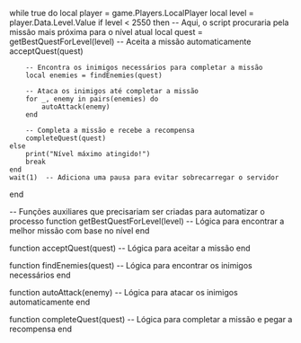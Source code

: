 while true do
    local player = game.Players.LocalPlayer
    local level = player.Data.Level.Value
    if level < 2550 then
        -- Aqui, o script procuraria pela missão mais próxima para o nível atual
        local quest = getBestQuestForLevel(level)
        -- Aceita a missão automaticamente
        acceptQuest(quest)
        
        -- Encontra os inimigos necessários para completar a missão
        local enemies = findEnemies(quest)
        
        -- Ataca os inimigos até completar a missão
        for _, enemy in pairs(enemies) do
            autoAttack(enemy)
        end
        
        -- Completa a missão e recebe a recompensa
        completeQuest(quest)
    else
        print("Nível máximo atingido!")
        break
    end
    wait(1)  -- Adiciona uma pausa para evitar sobrecarregar o servidor
end

-- Funções auxiliares que precisariam ser criadas para automatizar o processo
function getBestQuestForLevel(level)
    -- Lógica para encontrar a melhor missão com base no nível
end

function acceptQuest(quest)
    -- Lógica para aceitar a missão
end

function findEnemies(quest)
    -- Lógica para encontrar os inimigos necessários
end

function autoAttack(enemy)
    -- Lógica para atacar os inimigos automaticamente
end

function completeQuest(quest)
    -- Lógica para completar a missão e pegar a recompensa
end
